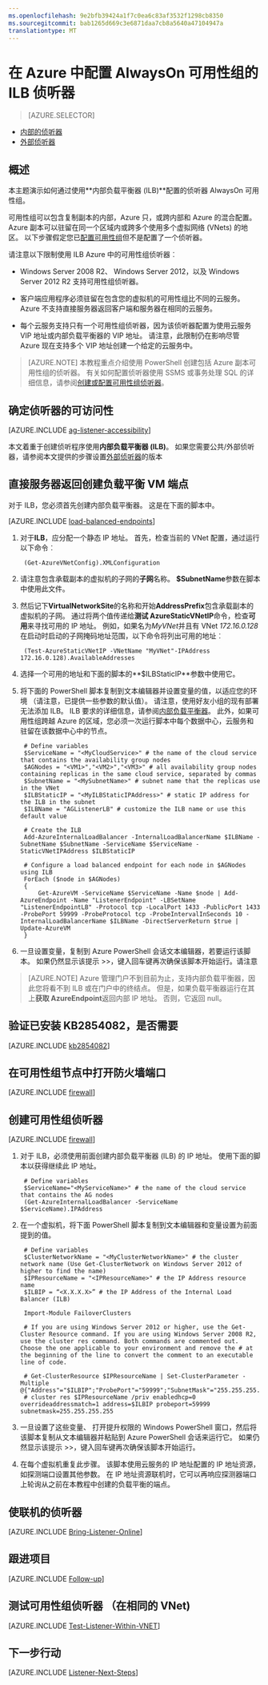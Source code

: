 ```yaml
---
ms.openlocfilehash: 9e2bfb39424a1f7c0ea6c83af3532f1298cb8350
ms.sourcegitcommit: bab1265d669c3e6871daa7cb8a5640a47104947a
translationtype: MT
---
```

<properties 
    pageTitle="在 Azure 中配置 AlwaysOn 可用性组的 ILB 侦听器"
    description="本教程将指导您完成在 Azure 使用内部负载平衡器 (ILB) 中创建一个 AlwaysOn 可用性组侦听器的步骤。"
    services="virtual-machines"
    documentationCenter="na"
    authors="rothja"
    manager="jeffreyg"
    editor="monicar" />
<tags 
    ms.service="virtual-machines"
    ms.devlang="na"
    ms.topic="article"
    ms.tgt_pltfrm="vm-windows-sql-server"
    ms.workload="infrastructure-services"
    ms.date="08/11/2015"
    ms.author="jroth" />

# 在 Azure 中配置 AlwaysOn 可用性组的 ILB 侦听器

> [AZURE.SELECTOR]
- [内部的侦听器](virtual-machines-sql-server-configure-ilb-alwayson-availability-group-listener.md)
- [外部侦听器](virtual-machines-sql-server-configure-public-alwayson-availability-group-listener.md)

## 概述

本主题演示如何通过使用**内部负载平衡器 (ILB)**配置的侦听器 AlwaysOn 可用性组。 

可用性组可以包含复制副本的内部，Azure 只，或跨内部和 Azure 的混合配置。 Azure 副本可以驻留在同一个区域内或跨多个使用多个虚拟网络 (VNets) 的地区。 以下步骤假定您已[配置可用性组](virtual-machines-sql-server-alwayson-availability-groups-gui.md)但不是配置了一个侦听器。 

请注意以下限制使用 ILB Azure 中的可用性组侦听器︰

- Windows Server 2008 R2、 Windows Server 2012，以及 Windows Server 2012 R2 支持可用性组侦听器。

- 客户端应用程序必须驻留在包含您的虚拟机的可用性组比不同的云服务。 Azure 不支持直接服务器返回客户端和服务器在相同的云服务。

- 每个云服务支持只有一个可用性组侦听器，因为该侦听器配置为使用云服务 VIP 地址或内部负载平衡器的 VIP 地址。 请注意，此限制仍在影响尽管 Azure 现在支持多个 VIP 地址创建一个给定的云服务中。

>[AZURE.NOTE] 本教程重点介绍使用 PowerShell 创建包括 Azure 副本可用性组的侦听器。 有关如何配置侦听器使用 SSMS 或事务处理 SQL 的详细信息，请参阅[创建或配置可用性组侦听器](https://msdn.microsoft.com/library/hh213080.aspx)。

## 确定侦听器的可访问性

[AZURE.INCLUDE [ag-listener-accessibility](../../includes/virtual-machines-ag-listener-determine-accessibility.md)]

本文着重于创建侦听程序使用**内部负载平衡器 (ILB)**。 如果您需要公共/外部侦听器，请参阅本文提供的步骤设置[外部侦听器](virtual-machines-sql-server-configure-public-alwayson-availability-group-listener.md)的版本

## 直接服务器返回创建负载平衡 VM 端点

对于 ILB，您必须首先创建内部负载平衡器。 这是在下面的脚本中。 

[AZURE.INCLUDE [load-balanced-endpoints](../../includes/virtual-machines-ag-listener-load-balanced-endpoints.md)]

1. 对于**ILB**，应分配一个静态 IP 地址。 首先，检查当前的 VNet 配置，通过运行以下命令︰

        (Get-AzureVNetConfig).XMLConfiguration

1. 请注意包含承载副本的虚拟机的子网的**子网**名称。 **$SubnetName**参数在脚本中使用此文件。 

1. 然后记下**VirtualNetworkSite**的名称和开始**AddressPrefix**包含承载副本的虚拟机的子网。 通过将两个值传递给**测试 AzureStaticVNetIP**命令，检查**可用**来寻找可用的 IP 地址。 例如，如果名为*MyVNet*并且有 VNet *172.16.0.128*在启动时启动的子网掩码地址范围，以下命令将列出可用的地址︰

        (Test-AzureStaticVNetIP -VNetName "MyVNet"-IPAddress 172.16.0.128).AvailableAddresses

1. 选择一个可用的地址和下面的脚本的**$ILBStaticIP**参数中使用它。 

3. 将下面的 PowerShell 脚本复制到文本编辑器并设置变量的值，以适应您的环境 （请注意，已提供一些参数的默认值）。 请注意，使用好友小组的现有部署无法添加 ILB。 ILB 要求的详细信息，请参阅[内部负载平衡器](../load-balancer/load-balancer-internal-overview.md)。 此外，如果可用性组跨越 Azure 的区域，您必须一次运行脚本中每个数据中心，云服务和驻留在该数据中心中的节点。

        # Define variables
        $ServiceName = "<MyCloudService>" # the name of the cloud service that contains the availability group nodes
        $AGNodes = "<VM1>","<VM2>","<VM3>" # all availability group nodes containing replicas in the same cloud service, separated by commas
        $SubnetName = "<MySubnetName>" # subnet name that the replicas use in the VNet
        $ILBStaticIP = "<MyILBStaticIPAddress>" # static IP address for the ILB in the subnet
        $ILBName = "AGListenerLB" # customize the ILB name or use this default value
        
        # Create the ILB
        Add-AzureInternalLoadBalancer -InternalLoadBalancerName $ILBName -SubnetName $SubnetName -ServiceName $ServiceName -StaticVNetIPAddress $ILBStaticIP
        
        # Configure a load balanced endpoint for each node in $AGNodes using ILB
        ForEach ($node in $AGNodes)
        {
            Get-AzureVM -ServiceName $ServiceName -Name $node | Add-AzureEndpoint -Name "ListenerEndpoint" -LBSetName "ListenerEndpointLB" -Protocol tcp -LocalPort 1433 -PublicPort 1433 -ProbePort 59999 -ProbeProtocol tcp -ProbeIntervalInSeconds 10 -InternalLoadBalancerName $ILBName -DirectServerReturn $true | Update-AzureVM 
        }

1. 一旦设置变量，复制到 Azure PowerShell 会话文本编辑器，若要运行该脚本。 如果仍然显示该提示 >>，键入回车键再次确保该脚本开始运行。请注意 

>[AZURE.NOTE] Azure 管理门户不到目前为止，支持内部负载平衡器，因此您将看不到 ILB 或在门户中的终结点。 但是，如果负载平衡器运行在其上**获取 AzureEndpoint**返回内部 IP 地址。 否则，它返回 null。

## 验证已安装 KB2854082，是否需要

[AZURE.INCLUDE [kb2854082](../../includes/virtual-machines-ag-listener-kb2854082.md)]

## 在可用性组节点中打开防火墙端口

[AZURE.INCLUDE [firewall](../../includes/virtual-machines-ag-listener-open-firewall.md)]

## 创建可用性组侦听器

[AZURE.INCLUDE [firewall](../../includes/virtual-machines-ag-listener-create-listener.md)]

1. 对于 ILB，必须使用前面创建内部负载平衡器 (ILB) 的 IP 地址。 使用下面的脚本以获得继续此 IP 地址。

        # Define variables
        $ServiceName="<MyServiceName>" # the name of the cloud service that contains the AG nodes
        (Get-AzureInternalLoadBalancer -ServiceName $ServiceName).IPAddress

1. 在一个虚拟机，将下面 PowerShell 脚本复制到文本编辑器和变量设置为前面提到的值。

        # Define variables
        $ClusterNetworkName = "<MyClusterNetworkName>" # the cluster network name (Use Get-ClusterNetwork on Windows Server 2012 of higher to find the name)
        $IPResourceName = "<IPResourceName>" # the IP Address resource name 
        $ILBIP = “<X.X.X.X>” # the IP Address of the Internal Load Balancer (ILB)
        
        Import-Module FailoverClusters
        
        # If you are using Windows Server 2012 or higher, use the Get-Cluster Resource command. If you are using Windows Server 2008 R2, use the cluster res command. Both commands are commented out. Choose the one applicable to your environment and remove the # at the beginning of the line to convert the comment to an executable line of code. 
        
        # Get-ClusterResource $IPResourceName | Set-ClusterParameter -Multiple @{"Address"="$ILBIP";"ProbePort"="59999";"SubnetMask"="255.255.255.255";"Network"="$ClusterNetworkName";"OverrideAddressMatch"=1;"EnableDhcp"=0}
        # cluster res $IPResourceName /priv enabledhcp=0 overrideaddressmatch=1 address=$ILBIP probeport=59999  subnetmask=255.255.255.255

1. 一旦设置了这些变量、 打开提升权限的 Windows PowerShell 窗口，然后将该脚本复制从文本编辑器并粘贴到 Azure PowerShell 会话来运行它。 如果仍然显示该提示 >>，键入回车键再次确保该脚本开始运行。 

2. 在每个虚拟机重复此步骤。 该脚本使用云服务的 IP 地址配置的 IP 地址资源，如探测端口设置其他参数。 在 IP 地址资源联机时，它可以再响应探测器端口上轮询从之前在本教程中创建的负载平衡的端点。

## 使联机的侦听器

[AZURE.INCLUDE [Bring-Listener-Online](../../includes/virtual-machines-ag-listener-bring-online.md)]

## 跟进项目

[AZURE.INCLUDE [Follow-up](../../includes/virtual-machines-ag-listener-follow-up.md)]

## 测试可用性组侦听器 （在相同的 VNet)

[AZURE.INCLUDE [Test-Listener-Within-VNET](../../includes/virtual-machines-ag-listener-test.md)]

## 下一步行动

[AZURE.INCLUDE [Listener-Next-Steps](../../includes/virtual-machines-ag-listener-next-steps.md)]


